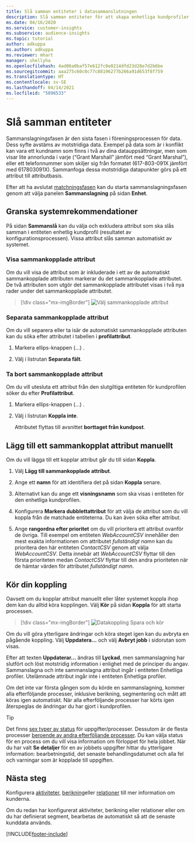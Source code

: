 ```yaml
---
title: Slå samman entiteter i datasammanslutningen
description: Slå samman entiteter för att skapa enhetliga kundprofiler.
ms.date: 04/16/2020
ms.service: customer-insights
ms.subservice: audience-insights
ms.topic: tutorial
author: adkuppa
ms.author: adkuppa
ms.reviewer: mhart
manager: shellyha
ms.openlocfilehash: 4ad06a0baf57e612fc0e0214dfd23d28e7d2b6be
ms.sourcegitcommit: aaa275c60c0c77c88196277b266a91d653f8f759
ms.translationtype: HT
ms.contentlocale: sv-SE
ms.lasthandoff: 04/14/2021
ms.locfileid: "5896533"
---
```

# <a name="merge-entities"></a>Slå samman entiteter

Sammanslagningsfasen är den sista fasen i föreningsprocessen för data. Dess syfte avstäms av motstridiga data. Exempel på data som är i konflikt kan vara ett kundnamn som finns i två av dina datauppsättningar, men som visar lite annorlunda i varje (“Grant Marshall” jämfört med “Grant Marshal”), eller ett telefonnummer som skiljer sig från formatet (617-803-091X jämfört med 617803091X). Sammanfoga dessa motstridiga datapunkter görs på ett attribut till attributbasis.

Efter att ha avslutat [matchningsfasen](match-entities.md) kan du starta sammanslagningsfasen genom att välja panelen **Sammanslagning** på sidan **Enhet**.

## <a name="review-system-recommendations"></a>Granska systemrekommendationer

På sidan **Sammanslå** kan du välja och exkludera attribut som ska slås samman i entiteten enhetlig kundprofil (resultatet av konfigurationsprocessen). Vissa attribut slås samman automatiskt av systemet.

### <a name="view-merged-attributes"></a>Visa sammankopplade attribut

Om du vill visa de attribut som är inkluderade i ett av de automatiskt sammankopplade attributen markerar du det sammankopplade attributet. De två attributen som utgör det sammankopplade attributet visas i två nya rader under det sammankopplade attributet.

> [!div class="mx-imgBorder"]
> ![Välj sammankopplade attribut](media/configure-data-merge-profile-attributes.png "Välj sammankopplade attribut")

### <a name="separate-merged-attributes"></a>Separata sammankopplade attribut

Om du vill separera eller ta isär de automatiskt sammankopplade attributen kan du söka efter attributet i tabellen i **profilattribut**.

1. Markera ellips-knappen (...) .
  
2. Välj i listrutan **Separata fält**.

### <a name="remove-merged-attributes"></a>Ta bort sammankopplade attribut

Om du vill utesluta ett attribut från den slutgiltiga entiteten för kundprofilen söker du efter **Profilattribut**.

1. Markera ellips-knappen (...) .
  
2. Välj i listrutan **Koppla inte**.

   Attributet flyttas till avsnittet **borttaget från kundpost**.

## <a name="manually-add-a-merged-attribute"></a>Lägg till ett sammankopplat attribut manuellt

Om du vill lägga till ett kopplar attribut går du till sidan **Koppla**.

1. Välj **Lägg till sammankopplade attribut**.

2. Ange ett **namn** för att identifiera det på sidan **Koppla** senare.

3. Alternativt kan du ange ett **visningsnamn** som ska visas i entiteten för den enhetliga kundprofilen.

4. Konfigurera **Markera dubblettattribut** för att välja de attribut som du vill koppla från de matchade entiteterna. Du kan även söka efter attribut.

5. Ange **rangordna efter prioritet** om du vill prioritera ett attribut ovanför de övriga. Till exempel om entiteten *WebAccountCSV* innehåller den mest exakta informationen om attributet *fullständigt namn* kan du prioritera den här entiteten *ContactCSV* genom att välja *WebAccountCSV*. Detta innebär att *WebAccountCSV* flyttar till den första prioriteten medan *ContactCSV* flyttar till den andra prioriteten när de hämtar värden för attributet *fullständigt namn*.

## <a name="run-your-merge"></a>Kör din koppling

Oavsett om du kopplar attribut manuellt eller låter systemet koppla ihop dem kan du alltid köra kopplingen. Välj **Kör** på sidan **Koppla** för att starta processen.

> [!div class="mx-imgBorder"]
> ![Datakoppling Spara och kör](media/configure-data-merge-save-run.png "Datakoppling Spara och kör")

Om du vill göra ytterligare ändringar och köra steget igen kan du avbryta en pågående koppling. Välj **Uppdatera...** och välj **Avbryt jobb** i sidorutan som visas.

Efter att texten **Uppdaterar...** ändras till **Lyckad**, men sammanslagning har slutfört och löst motstridig information i enlighet med de principer du angav. Sammanslagna och inte sammanslagna attribut ingår i entiteten Enhetliga profiler. Utelämnade attribut ingår inte i entiteten Enhetliga profiler.

Om det inte var första gången som du körde en sammanslagning, kommer alla efterföljande processer, inklusive berikning, segmentering och mått att köras igen automatiskt. När alla efterföljande processer har körts igen återspeglas de ändringar du har gjort i kundprofilen.

> [!TIP]
> Det finns [sex typer av status](system.md#status-types) för uppgifter/processer. Dessutom är de flesta processer [beroende av andra efterföljande processer](system.md#refresh-policies). Du kan välja status för en process om du vill visa information om förloppet för hela jobbet. När du har valt **Se detaljer** för en av jobbets uppgifter hittar du ytterligare information: bearbetningstid, det senaste behandlingsdatumet och alla fel och varningar som är kopplade till uppgiften.

## <a name="next-step"></a>Nästa steg

Konfigurera [aktiviteter](activities.md), [berikning](enrichment-hub.md)eller [relationer](relationships.md) till mer information om kunderna.

Om du redan har konfigurerat aktiviteter, berikning eller relationer eller om du har definierat segment, bearbetas de automatiskt så att de senaste kunddata används.




[!INCLUDE[footer-include](../includes/footer-banner.md)]